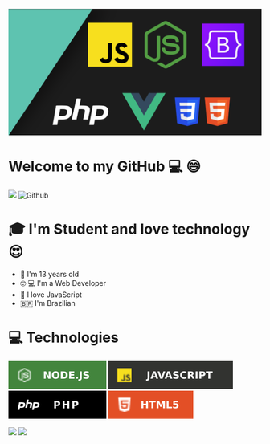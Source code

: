 ![](./images/banner_github.png)

# Welcome to my GitHub :computer: :smile:
![](https://visitor-badge.laobi.icu/badge?page_id=PedroHdev.PedroHdev) ![Github](https://img.shields.io/github/followers/PedroHdev?label=Follow&style=social)

# :mortar_board: I'm Student and love technology :heart_eyes: 

- :walking: I'm 13 years old
- :nerd_face: :computer: I'm a Web Developer
- :blue_heart: I love JavaScript
- 🇧🇷 I'm Brazilian

# :computer: Technologies
![](./images/node_shield.svg) ![](./images/javascript_shield.svg) ![](./images/php_shield.svg) ![](./images/html_shield.svg)

<img src="https://github-readme-stats.vercel.app/api?username=PedroHdev&show_icons=true&theme=tokyonight">
<img src="https://github-readme-stats.vercel.app/api/top-langs/?username=PedroHdev&theme=light">

